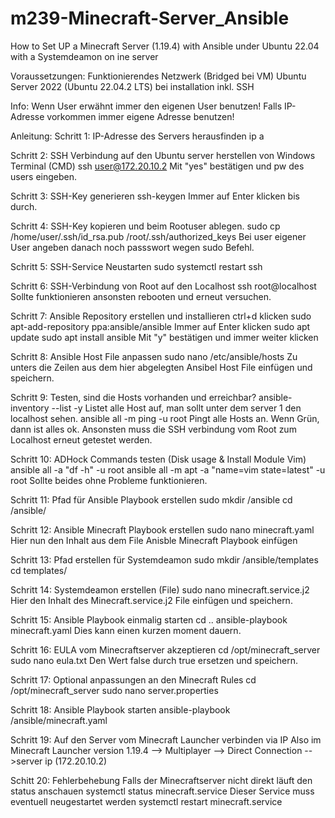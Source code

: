 # m239-Minecraft-Server_Ansible
How to Set UP a Minecraft Server (1.19.4) with Ansible under Ubuntu 22.04 with a Systemdeamon on ine server

Voraussetzungen: 
Funktionierendes Netzwerk (Bridged bei VM)
Ubuntu Server 2022 (Ubuntu 22.04.2 LTS) bei installation inkl. SSH

Info:
Wenn User erwähnt immer den eigenen User benutzen!
Falls IP-Adresse vorkommen immer eigene Adresse benutzen!


Anleitung:
Schritt 1: IP-Adresse des Servers herausfinden
ip a

Schritt 2: SSH Verbindung auf den Ubuntu server herstellen von Windows Terminal (CMD)
ssh user@172.20.10.2
Mit "yes" bestätigen und pw des users eingeben.

Schritt 3: SSH-Key generieren
ssh-keygen
Immer auf Enter klicken bis durch.

Schritt 4: SSH-Key kopieren und beim Rootuser ablegen.
sudo cp /home/user/.ssh/id_rsa.pub /root/.ssh/authorized_keys
Bei user eigener User angeben danach noch passswort wegen sudo Befehl.

Schritt 5: SSH-Service Neustarten
sudo systemctl restart ssh

Schritt 6: SSH-Verbindung von Root auf den Localhost
ssh root@localhost
Sollte funktionieren ansonsten rebooten und erneut versuchen.

Schritt 7: Ansible Repository erstellen und installieren
ctrl+d klicken
sudo apt-add-repository ppa:ansible/ansible
Immer auf Enter klicken
sudo apt update
sudo apt install ansible
Mit "y" bestätigen und immer weiter klicken

Schritt 8: Ansible Host File anpassen
sudo nano /etc/ansible/hosts
Zu unters die Zeilen aus dem hier abgelegten Ansibel Host File einfügen und speichern.

Schritt 9:  Testen, sind die Hosts vorhanden und erreichbar?
ansible-inventory --list -y 
Listet alle Host auf, man sollt unter dem server 1 den localhost sehen.
ansible all -m ping -u root 
Pingt alle Hosts an. Wenn Grün, dann ist alles ok. Ansonsten muss die SSH verbindung vom Root zum Localhost erneut getestet werden.

Schritt 10: ADHock Commands testen (Disk usage & Install Module Vim)
ansible all -a "df -h" -u root
ansible all -m apt -a "name=vim state=latest" -u root
Sollte beides ohne Probleme funktionieren.

Schritt 11: Pfad für Ansible Playbook erstellen
sudo mkdir /ansible
cd /ansible/

Schritt 12: Ansible Minecraft Playbook erstellen
sudo nano minecraft.yaml
Hier nun den Inhalt aus dem File Anisble Minecraft Playbook einfügen

Schritt 13: Pfad erstellen für Systemdeamon
sudo mkdir /ansible/templates
cd templates/

Schritt 14: Systemdeamon erstellen (File)
sudo nano minecraft.service.j2
Hier den Inhalt des Minecraft.service.j2 File einfügen und speichern.

Schritt 15: Ansible Playbook einmalig starten
cd ..
ansible-playbook minecraft.yaml
Dies kann einen kurzen moment dauern.

Schritt 16: EULA vom Minecraftserver akzeptieren
cd /opt/minecraft_server
sudo nano eula.txt
Den Wert false durch true ersetzen und speichern.

Schritt 17: Optional anpassungen an den Minecraft Rules
cd /opt/minecraft_server
sudo nano server.properties

Schritt 18: Ansible Playbook starten
ansible-playbook /ansible/minecraft.yaml

Schritt 19: Auf den Server vom Minecraft Launcher verbinden via IP
Also im Minecraft Launcher version 1.19.4 --> Multiplayer --> Direct Connection -->server ip (172.20.10.2)

Schitt 20: Fehlerbehebung
Falls der Minecraftserver nicht direkt läuft den status anschauen
systemctl status minecraft.service
Dieser Service muss eventuell neugestartet werden
systemctl restart minecraft.service 

